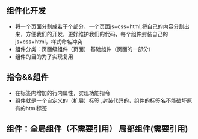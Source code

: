 ## 组件化开发
- 将一个页面分割成若干个部分，一个页面js+css+html,将自己的内容分割出来，方便我们的开发，更好维护我们的代码，每个组件封装自己的js+css+html，样式命名冲突
- 组件分类：页面级组件（页面） 基础组件（页面的一部分）
- 组件的目的为了实现复用

## 指令&&组件
- 在标签内增加的行内属性，实现功能指令
- 组件就是一个自定义的（扩展）标签 <hello></hello>,封装代码的，组件的标签名不能破坏原有的html标签

## 组件：全局组件（不需要引用） 局部组件(需要引用)
